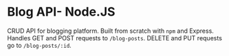# Blog API- Node.JS

CRUD API for blogging platform. Built from scratch with `npm` and Express. Handles GET and POST requests to `/blog-posts`. DELETE and PUT requests go to `/blog-posts/:id`. 